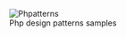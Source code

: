 ![Phpatterns](https://github.com/cylmat/phpatterns/actions/workflows/master.yml/badge.svg)  
Php design patterns samples
